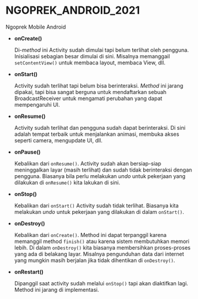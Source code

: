 # NGOPREK_ANDROID_2021
Ngoprek Mobile Android 



-   **onCreate()**
    
    Di-_method_  ini Activity sudah dimulai tapi belum terlihat oleh pengguna. Inisialisasi sebagian besar dimulai di sini. Misalnya memanggail  `setContentView()`  untuk membaca layout, membaca View, dll.
    
-   **onStart()**
    
    Activity sudah terlihat tapi belum bisa berinteraksi.  _Method_  ini jarang dipakai, tapi bisa sangat berguna untuk mendaftarkan sebuah BroadcastReceiver untuk mengamati perubahan yang dapat mempengaruhi UI.
    
-   **onResume()**
    
    Activity sudah terlihat dan pengguna sudah dapat berinteraksi. Di sini adalah tempat terbaik untuk menjalankan animasi, membuka akses seperti camera, mengupdate UI, dll.
    
-   **onPause()**
    
    Kebalikan dari  `onResume()`. Activity sudah akan bersiap-siap meninggalkan layar (masih terlihat) dan sudah tidak berinteraksi dengan pengguna. Biasanya bila perlu melakukan  _undo_  untuk pekerjaan yang dilakukan di  `onResume()`  kita lakukan di sini.
    
-   **onStop()**
    
    Kebalikan dari  `onStart()`  Activity sudah tidak terlihat. Biasanya kita melakukan  _undo_  untuk pekerjaan yang dilakukan di dalam  `onStart()`.
    
-   **onDestroy()**
    
    Kebalikan dari  `onCreate()`. Method ini dapat terpanggil karena memanggil method  `finish()`  atau karena sistem membutuhkan memori lebih. Di dalam  `onDestroy()`  kita biasanya membersihkan proses-proses yang ada di belakang layar. Misalnya pengunduhan data dari internet yang mungkin masih berjalan jika tidak dihentikan di  `onDestroy()`.
    
-   **onRestart()**
    
    Dipanggil saat activity sudah melalui  `onStop()`  tapi akan diaktifkan lagi. Method ini jarang di implementasi.
